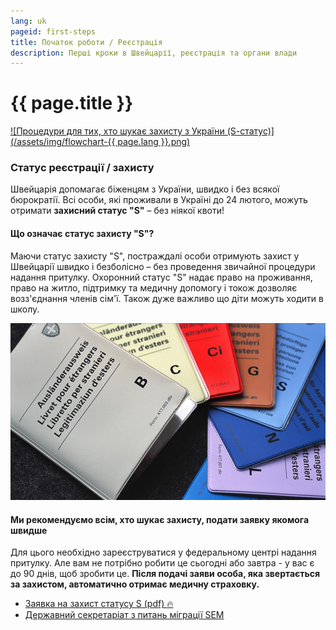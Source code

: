 ```yaml
---
lang: uk
pageid: first-steps
title: Початок роботи / Реєстрація
description: Перші кроки в Швейцарії, реєстрація та органи влади
---
```

# {{ page.title }}
[![Процедури для тих, хто шукає захисту з України (S-cтатус)](/assets/img/flowchart-{{ page.lang }}.png)](https://www.sem.admin.ch/dam/sem/de/data/asyl/faktenblatt-zusammenarbeit-bund-kantone.pdf.download.pdf/faktenblatt-zusammenarbeit-bund-kantone-d.pdf)

### Статус реєстрації / захисту
Швейцарія допомагає біженцям з України, швидко і без всякої бюрократії.
Всі особи, які проживали в Україні до 24 лютого, можуть отримати **захисний статус "S"** – без ніякої квоти!

#### Що означає статус захисту "S"?
Маючи статус захисту "S", постраждалі особи отримують захист у Швейцарії швидко і безболісно – без проведення звичайної процедури надання притулку.
Охоронний статус "S" надає право на проживання, право на житло, підтримку та медичну допомогу і токож дозволяє возз'єднання членів сім'ї.
Також дуже важливо що діти можуть ходити в школу.

![статус захисту "S"](/assets/img/s-permit.jpg)

#### Ми рекомендуємо всім, хто шукає захисту, подати заявку якомога швидше
Для цього необхідно зареєструватися у федеральному центрі надання притулку. Але вам не потрібно робити це сьогодні або завтра - у вас є до 90 днів, щоб зробити це. **Після подачі заяви особа, яка звертається за захистом, автоматично отримає медичну страховку.**


- [Заявка на захист статусу S (pdf) :fire:](https://www.sem.admin.ch/dam/sem/de/data/asyl/gesuch-schutzstatus-s.pdf.download.pdf/gesuch-schutzstatus-s-d.pdf)
- [Державний секретаріат з питань міграції SEM](https://www.sem.admin.ch/sem/en/home.html)
